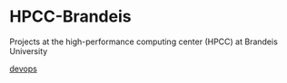 # HPCC-Brandeis
Projects at the high-performance computing center (HPCC) at Brandeis University

[devops](https://github.com/arashnh11/HPCC-Brandeis/tree/master/devops)
